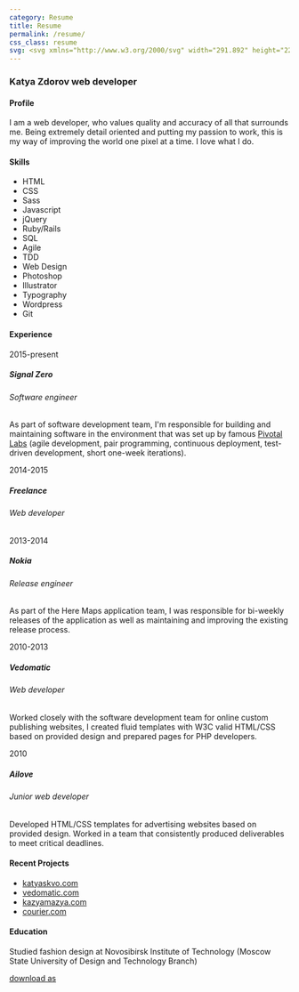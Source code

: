 ```yaml
---
category: Resume
title: Resume
permalink: /resume/
css_class: resume
svg: <svg xmlns="http://www.w3.org/2000/svg" width="291.892" height="229.019" viewBox="-0.01 -3.896 291.892 229.019" enable-background="new -0.01 -3.896 291.892 229.019"><path id="gear-big" class="gear" d="M183.893 116.887l-13.711-3.777c.176-2.127.288-4.272.288-6.445 0-2.114-.108-4.202-.275-6.273l13.728-3.778c1.59-.439 2.596-2.115 2.232-3.725l-.867-4.93c-.211-1.636-1.73-2.865-3.373-2.737l-14.159 1.139c-1.124-4.136-2.584-8.132-4.347-11.961l11.598-8.239c1.346-.957 1.717-2.876.824-4.264l-2.5-4.335c-.758-1.466-2.607-2.101-4.105-1.419l-12.943 5.925c-2.456-3.469-5.181-6.733-8.162-9.746l8.094-11.729c.938-1.359.629-3.29-.684-4.289l-3.832-3.219c-1.213-1.118-3.17-1.082-4.344.07l-10.148 10.005c-3.47-2.41-7.143-4.546-10.995-6.37l3.596-13.797c.416-1.598-.533-3.306-2.108-3.796l-4.702-1.714c-1.522-.636-3.349.067-4.058 1.552l-6.115 12.877c-4.047-1.06-8.225-1.791-12.501-2.183l-1.347-14.243c-.155-1.643-1.631-2.923-3.279-2.846h-5.007c-1.648-.078-3.124 1.203-3.279 2.846l-1.347 14.243c-4.272.391-8.446 1.121-12.488 2.179l-6.139-12.93c-.708-1.49-2.533-2.189-4.055-1.553l-4.705 1.712c-1.575.491-2.523 2.199-2.107 3.796l3.608 13.855c-3.838 1.817-7.498 3.944-10.957 6.343l-10.226-10.084c-1.175-1.158-3.129-1.191-4.341-.072l-3.836 3.218c-1.312 1-1.619 2.93-.683 4.288l8.152 11.819c-2.966 2.995-5.677 6.24-8.124 9.686l-13.084-5.991c-1.501-.687-3.348-.049-4.104 1.417l-2.504 4.336c-.892 1.389-.52 3.307.825 4.263l11.712 8.324c-1.754 3.802-3.208 7.769-4.333 11.874l-14.341-1.156c-1.645-.131-3.162 1.099-3.372 2.735l-.87 4.931c-.362 1.61.644 3.285 2.234 3.724l13.877 3.824c-.173 2.112-.285 4.241-.285 6.398 0 2.099.107 4.171.271 6.228l-13.894 3.827c-1.591.438-2.596 2.114-2.233 3.724l.869 4.932c.21 1.637 1.729 2.866 3.373 2.734l14.325-1.151c1.115 4.107 2.563 8.076 4.309 11.882l-11.728 8.334c-1.345.955-1.716 2.874-.825 4.262l2.504 4.338c.757 1.467 2.604 2.102 4.104 1.416l13.071-5.984c2.439 3.451 5.146 6.699 8.104 9.701l-8.166 11.835c-.937 1.358-.629 3.288.683 4.287l3.837 3.22c1.212 1.119 3.166 1.084 4.341-.073l10.218-10.076c3.454 2.406 7.106 4.546 10.94 6.371l-3.614 13.87c-.415 1.596.534 3.305 2.108 3.795l4.706 1.713c1.521.637 3.346-.064 4.055-1.553l6.135-12.921c4.04 1.067 8.209 1.812 12.48 2.213l1.346 14.259c.156 1.642 1.633 2.923 3.28 2.846h5.007c1.647.078 3.122-1.205 3.28-2.846l1.345-14.232c4.278-.382 8.459-1.099 12.508-2.149l6.119 12.89c.708 1.49 2.534 2.189 4.056 1.553l4.705-1.712c1.574-.49 2.521-2.2 2.109-3.796l-3.592-13.789c3.856-1.814 7.535-3.939 11.01-6.341l10.154 10.017c1.176 1.158 3.131 1.191 4.344.072l3.836-3.217c1.311-1 1.615-2.931.684-4.289l-8.084-11.717c2.988-3.007 5.717-6.268 8.182-9.73l12.955 5.934c1.5.687 3.35.049 4.105-1.418l2.506-4.334c.889-1.389.516-3.307-.826-4.265l-11.585-8.233c1.771-3.825 3.237-7.818 4.371-11.951l14.175 1.143c1.645.131 3.164-1.1 3.373-2.736l.871-4.93c.363-1.615-.645-3.289-2.233-3.731zm-34.631 13.827l-24.864-14.354c.951-3.063 1.463-6.319 1.463-9.695 0-3.315-.498-6.513-1.416-9.527l24.886-14.367c3.127 7.338 4.861 15.414 4.861 23.895.002 8.541-1.76 16.668-4.93 24.048zm-48.903 36.518v-28.698c6.489-1.452 12.246-4.832 16.642-9.511l24.893 14.371c-9.779 12.943-24.596 21.855-41.535 23.838zm-56.021-24.039l24.871-14.359c4.342 4.695 10.045 8.108 16.484 9.622v28.733c-16.887-2.073-31.644-11.028-41.355-23.996zm41.525-97.074v28.715c-6.449 1.48-12.168 4.865-16.533 9.536l-24.886-14.368c9.744-12.937 24.52-21.857 41.419-23.883zm56.136 23.95l-24.877 14.363c-4.373-4.704-10.115-8.112-16.594-9.599v-28.714c16.927 2.029 31.727 10.976 41.471 23.95zm-48.804 22.596c7.732 0 14 6.268 14 14s-6.268 14-14 14-14-6.268-14-14 6.268-14 14-14zm-56.103-9.973l24.875 14.362c-.935 3.039-1.439 6.266-1.439 9.611 0 3.284.49 6.453 1.392 9.442l-24.897 14.375c-3.107-7.317-4.827-15.366-4.827-23.817-.001-8.512 1.747-16.613 4.896-23.973z"/><path id="gear-small" class="gear" d="M243.607 74.857c1.135-1.197 1.129-3.151-.017-4.34l-9.973-10.376c1.769-3.308 2.916-6.841 3.452-10.439l14.174-2.413c1.626-.277 2.792-1.844 2.593-3.485l-.373-4.991c-.045-1.649-1.431-3.024-3.081-3.057l-14.355-.285c-1.058-3.493-2.713-6.83-4.953-9.851l8.295-11.701c.955-1.347.672-3.28-.629-4.296l-3.792-3.268c-1.199-1.134-3.153-1.125-4.342.018l-10.333 9.931c-3.323-1.774-6.874-2.922-10.489-3.455l-2.406-14.129c-.277-1.627-1.844-2.794-3.483-2.594l-4.992.374c-1.649.044-3.026 1.431-3.058 3.082l-.284 14.334c-3.494 1.064-6.83 2.727-9.851 4.975l-11.701-8.295c-1.348-.954-3.281-.673-4.299.628l-3.266 3.793c-1.135 1.198-1.128 3.152.017 4.342l9.951 10.354c-1.761 3.315-2.899 6.855-3.427 10.459l-14.177 2.415c-1.625.277-2.794 1.843-2.593 3.484l.372 4.99c.045 1.65 1.431 3.026 3.082 3.059l14.396.285c1.062 3.474 2.717 6.792 4.95 9.796l-8.334 11.754c-.954 1.346-.672 3.28.63 4.297l3.793 3.266c1.197 1.135 3.151 1.128 4.341-.017l10.396-9.991c3.301 1.755 6.824 2.893 10.411 3.425l2.421 14.22c.277 1.625 1.846 2.793 3.484 2.594l4.99-.375c1.649-.043 3.026-1.43 3.058-3.081l.287-14.417c3.472-1.057 6.789-2.703 9.796-4.929l11.753 8.334c1.348.952 3.28.67 4.299-.63l3.267-3.794zm-45.875-21.483c-4.684-4.033-5.211-11.099-1.178-15.782 4.032-4.683 11.098-5.21 15.781-1.178 4.683 4.034 5.21 11.1 1.177 15.782-4.032 4.684-11.096 5.211-15.78 1.178z"/><path id="gear-medium" class="gear" d="M287.336 184.168c.742-1.474.171-3.345-1.268-4.154l-12.333-6.958c1.018-3.684 1.571-7.414 1.712-11.121l13.912-2.798c1.616-.325 2.737-1.926 2.487-3.558l-.52-4.979c-.092-1.648-1.523-2.983-3.173-2.966l-14.254.142c-.943-3.622-2.299-7.125-4.037-10.439l10.702-9.428c1.236-1.09 1.408-3.036.376-4.324l-2.939-4.052c-.904-1.38-2.811-1.821-4.23-.98l-12.296 7.262c-2.582-2.634-5.484-5.004-8.694-7.036l4.556-13.515c.526-1.564-.301-3.335-1.837-3.935l-4.572-2.038c-1.474-.742-3.344-.173-4.154 1.264l-7.008 12.422c-3.663-1.032-7.373-1.607-11.065-1.766l-2.804-13.945c-.325-1.617-1.927-2.738-3.559-2.489l-4.978.521c-1.648.094-2.982 1.521-2.966 3.171l.142 14.209c-3.646.928-7.174 2.27-10.513 4.002l-9.354-10.62c-1.09-1.238-3.037-1.408-4.325-.375l-4.052 2.939c-1.379.905-1.82 2.809-.981 4.229l7.172 12.143c-2.679 2.602-5.091 5.531-7.156 8.777l-13.304-4.483c-1.562-.526-3.333.3-3.933 1.836l-2.041 4.572c-.741 1.474-.17 3.344 1.267 4.154l12.197 6.881c-1.061 3.724-1.652 7.494-1.812 11.245l-13.675 2.752c-1.617.324-2.737 1.926-2.488 3.557l.519 4.979c.095 1.649 1.524 2.983 3.174 2.966l13.935-.139c.94 3.705 2.312 7.289 4.084 10.678l-10.429 9.187c-1.237 1.091-1.407 3.036-.377 4.324l2.94 4.053c.905 1.381 2.81 1.82 4.229.98l11.96-7.064c2.637 2.703 5.613 5.13 8.909 7.201l-4.433 13.151c-.525 1.562.3 3.333 1.836 3.933l4.572 2.041c1.475.743 3.345.172 4.154-1.266l6.832-12.111c3.742 1.048 7.533 1.62 11.302 1.759l2.743 13.642c.325 1.617 1.927 2.737 3.558 2.488l4.979-.52c1.649-.093 2.983-1.523 2.966-3.173l-.141-13.981c3.683-.957 7.241-2.341 10.605-4.119l9.26 10.511c1.092 1.237 3.037 1.407 4.325.377l4.052-2.939c1.382-.905 1.821-2.811.981-4.229l-7.154-12.114c2.656-2.618 5.039-5.566 7.079-8.826l13.364 4.505c1.562.524 3.332-.301 3.932-1.837l2.042-4.576zm-69.789-3.852c-11.179-4.982-16.2-18.083-11.217-29.262 4.983-11.177 18.083-16.197 29.262-11.215 11.177 4.982 16.199 18.083 11.217 29.26-4.985 11.178-18.086 16.2-29.262 11.217z"/></svg>
---
```


<article>
	<h3>Katya Zdorov <span>web developer</span></h3>
	<section>
		<h4>Profile</h4>
		<p>I am a web developer, who values quality and accuracy of all that surrounds me. Being extremely detail oriented and putting my passion to work, this is my way of improving the world one pixel at a time. I love what I do.</p>
	</section>
	<section>
		<h4>Skills</h4>
		<ul class="skills">
			<li>HTML</li>
			<li>CSS</li>
			<li>Sass</li>
			<li>Javascript</li>
			<li>jQuery</li>
			<li>Ruby/Rails</li>
			<li>SQL</li>
			<li>Agile</li>
			<li>TDD</li>
			<li>Web Design</li>
			<li>Photoshop</li>
			<li>Illustrator</li>
			<li>Typography</li>
			<li>Wordpress</li>
			<li>Git</li>
		</ul>
	</section>
	<section class="experience">
		<h4>Experience</h4>
		<div>
			<section>
				<div class="date">2015-present</div>
				<h5>Signal Zero</h5>
				<h6>Software engineer</h6>
				<p>As part of software development team, I'm responsible for building and maintaining software in the environment that was set up by famous <a href="http://pivotal.io/labs">Pivotal Labs</a> (agile development, pair programming, сontinuous deployment, test-driven development, short one-week iterations).
			</section>
			<section>
				<div class="date">2014-2015</div>
				<h5>Freelance</h5>
				<h6>Web developer</h6>
			</section>
			<section>
				<div class="date">2013-2014</div>
				<h5>Nokia</h5>
				<h6>Release engineer</h6>
				<p>As part of the Here Maps application team, I was responsible for bi-weekly releases of the application as well as maintaining and improving the existing release process.</p>
			</section>
			<section>
				<div class="date">2010-2013</div>
				<h5>Vedomatic</h5>
				<h6>Web developer</h6>
				<p>Worked closely with the software development team for online custom publishing websites, I created fluid templates with W3C valid HTML/CSS based on provided design and prepared pages for PHP developers.</p>
			</section>
			<section>
				<div class="date">2010</div>
				<h5>Ailove</h5>
				<h6>Junior web developer</h6>
				<p>Developed HTML/CSS templates for advertising websites based on provided design. Worked in a team that consistently produced deliverables to meet critical deadlines.</p>
			</section>
		</div>
	</section>
	<section class="resent-projects">
		<h4>Recent Projects</h4>
		<ul>
			<li><a href="/work/katyaskvo/">katyaskvo.com</a></li>
			<li><a href="/work/vedomatic/">vedomatic.com</a></li>
			<li><a href="/work/kazyamazya/">kazyamazya.com</a></li>
			<li><a href="/work/courier/">courier.com</a></li>
		</ul>
	</section>
	<section>
		<h4>Education</h4>
		<p>Studied fashion design at Novosibirsk Institute of Technology (Moscow State University of Design and Technology Branch)</p>
	</section>
	<div class="button-wrapper center"><a class="button green" href="/katya-zdorov-resume.pdf">download as</a></div>
</article>
